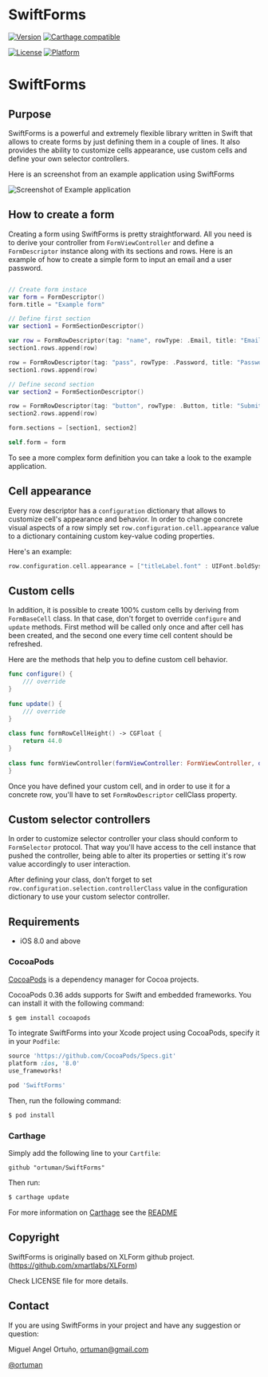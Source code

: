 # SwiftForms


[![Version](https://img.shields.io/badge/pod-1.8.3-orange.svg)](http://cocoadocs.org/docsets/SwiftForms)
[![Carthage compatible](https://img.shields.io/badge/Carthage-compatible-4BC51D.svg?style=flat)](https://github.com/Carthage/Carthage)

[![License](https://img.shields.io/badge/license-MIT-gray.svg)](http://cocoadocs.org/docsets/SwiftForms)
[![Platform](https://img.shields.io/badge/platform-iOS-lightgrey.svg)](http://cocoadocs.org/docsets/SwiftForms)

SwiftForms
==========

Purpose
-------
SwiftForms is a powerful and extremely flexible library written in Swift that allows to create forms by just defining them in a couple of lines. It also provides the ability to customize cells appearance, use custom cells and define your own selector controllers.

Here is an screenshot from an example application using SwiftForms

![Screenshot of Example application](SwiftFormsApplication/Example.gif)

How to create a form
--------------------

Creating a form using SwiftForms is pretty straightforward. All you need is to derive your controller from `FormViewController` and define a `FormDescriptor` instance along with its sections and rows. Here is an example of how to create a simple form to input an email and a user password. 

```swift

// Create form instace 
var form = FormDescriptor()
form.title = "Example form"

// Define first section
var section1 = FormSectionDescriptor()

var row = FormRowDescriptor(tag: "name", rowType: .Email, title: "Email")
section1.rows.append(row)

row = FormRowDescriptor(tag: "pass", rowType: .Password, title: "Password")
section1.rows.append(row)

// Define second section
var section2 = FormSectionDescriptor()

row = FormRowDescriptor(tag: "button", rowType: .Button, title: "Submit")
section2.rows.append(row)

form.sections = [section1, section2]

self.form = form
```
To see a more complex form definition you can take a look to the example application.

Cell appearance
----------------------

Every row descriptor has a `configuration` dictionary that allows to customize cell's appearance and behavior. In order to change concrete visual aspects of a row simply set `row.configuration.cell.appearance` value to a dictionary containing custom key-value coding properties.

Here's an example:

```swift
row.configuration.cell.appearance = ["titleLabel.font" : UIFont.boldSystemFontOfSize(30.0), "segmentedControl.tintColor" : UIColor.redColor()]
```

Custom cells
-----------------

In addition, it is possible to create 100% custom cells by deriving from `FormBaseCell` class. In that case, don't forget to override `configure` and `update` methods. First method will be called only once and after cell has been created, and the second one every time cell content should be refreshed.

Here are the methods that help you to define custom cell behavior.
```swift
func configure() {
    /// override
}
    
func update() {
    /// override
}
    
class func formRowCellHeight() -> CGFloat {
    return 44.0
}
    
class func formViewController(formViewController: FormViewController, didSelectRow: FormBaseCell) {
}
```
Once you have defined your custom cell, and in order to use it for a concrete row, you'll have to set `FormRowDescriptor` cellClass property.

Custom selector controllers
-------------------------------------

In order to customize selector controller your class should conform to `FormSelector` protocol. That way you'll have access to the cell instance that pushed the controller, being able to alter its properties or setting it's row value accordingly to user interaction. 

After defining your class, don't forget to set `row.configuration.selection.controllerClass` value in the configuration dictionary to use your custom selector controller.

Requirements
---------------------

* iOS 8.0 and above

### CocoaPods

[CocoaPods](http://cocoapods.org) is a dependency manager for Cocoa projects.

CocoaPods 0.36 adds supports for Swift and embedded frameworks. You can install it with the following command:

```bash
$ gem install cocoapods
```

To integrate SwiftForms into your Xcode project using CocoaPods, specify it in your `Podfile`:

```ruby
source 'https://github.com/CocoaPods/Specs.git'
platform :ios, '8.0'
use_frameworks!

pod 'SwiftForms'
```

Then, run the following command:

```bash
$ pod install
```

### Carthage

Simply add the following line to your `Cartfile`:

```
github "ortuman/SwiftForms"
```

Then run:

```bash
$ carthage update
```

For more information on [Carthage](https://github.com/Carthage/Carthage) see the [README](https://github.com/Carthage/Carthage/blob/master/README.md)

Copyright
---------

SwiftForms is originally based on XLForm github project. (https://github.com/xmartlabs/XLForm)

Check LICENSE file for more details.

Contact
-------

If you are using SwiftForms in your project and have any suggestion or question:

Miguel Angel Ortuño, <ortuman@gmail.com>

[@ortuman](http://twitter.com/ortuman)


